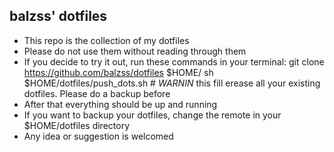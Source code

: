 ## balzss' dotfiles
- This repo is the collection of my dotfiles
- Please do not use them without reading through them
- If you decide to try it out, run these commands in your terminal:
    git clone https://github.com/balzss/dotfiles $HOME/
    sh $HOME/dotfiles/push_dots.sh # *WARNIN* this fill erease all your existing dotfiles. Please do a backup before
- After that everything should be up and running
- If you want to backup your dotfiles, change the remote in your $HOME/dotfiles directory
- Any idea or suggestion is welcomed
